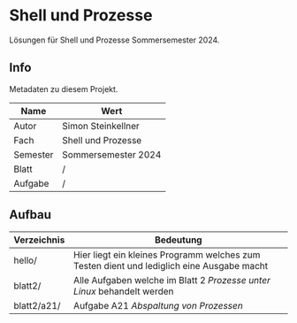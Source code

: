 # Shell und Prozesse

Lösungen für Shell und Prozesse Sommersemester 2024.

## Info

Metadaten zu diesem Projekt.

| Name     | Wert                |
|----------|---------------------|
| Autor    | Simon Steinkellner  |
| Fach     | Shell und Prozesse  |
| Semester | Sommersemester 2024 |
| Blatt    | /                   |
| Aufgabe  | /                   |

## Aufbau

| Verzeichnis | Bedeutung                                                                                 |
|-------------|-------------------------------------------------------------------------------------------|
| hello/      | Hier liegt ein kleines Programm welches zum Testen dient und lediglich eine Ausgabe macht | 
| blatt2/     | Alle Aufgaben welche im Blatt 2 *Prozesse unter Linux* behandelt werden                   |
| blatt2/a21/ | Aufgabe A21 *Abspaltung von Prozessen*                                                    |
